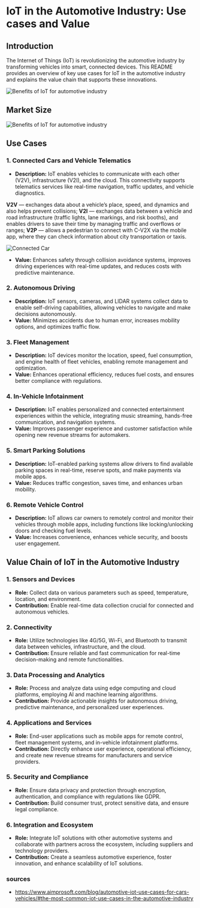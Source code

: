 # IoT in the Automotive Industry: Use cases and Value

## Introduction

The Internet of Things (IoT) is revolutionizing the automotive industry by transforming vehicles into smart, connected devices. This README provides an overview of key use cases for IoT in the automotive industry and explains the value chain that supports these innovations.


![Benefits of IoT for automotive industry](Benefits-of-IoT-for-automotive-industry-2.png.webp)


## Market Size


![Benefits of IoT for automotive industry](Market-size-of-the-automotive-IoT.png.webp)



## Use Cases

### 1. Connected Cars and Vehicle Telematics
- **Description:** IoT enables vehicles to communicate with each other (V2V), infrastructure (V2I), and the cloud. This connectivity supports telematics services like real-time navigation, traffic updates, and vehicle diagnostics.

**V2V** 
— exchanges data about a vehicle’s place, speed, and dynamics and also helps prevent collisions; 
**V2I** 
— exchanges data between a vehicle and road infrastructure (traffic lights, lane markings, and risk booths), and enables drivers to save their time by managing traffic and overflows or ranges; 
**V2P** — allows a pedestrian to connect with C-V2X via the mobile app, where they can check information about city transportation or taxis.

![Connected Car](Cellular-communication-between-the-car-and-everything.png.webp)


- **Value:** Enhances safety through collision avoidance systems, improves driving experiences with real-time updates, and reduces costs with predictive maintenance.




### 2. Autonomous Driving
- **Description:** IoT sensors, cameras, and LIDAR systems collect data to enable self-driving capabilities, allowing vehicles to navigate and make decisions autonomously.
- **Value:** Minimizes accidents due to human error, increases mobility options, and optimizes traffic flow.

### 3. Fleet Management
- **Description:** IoT devices monitor the location, speed, fuel consumption, and engine health of fleet vehicles, enabling remote management and optimization.
- **Value:** Enhances operational efficiency, reduces fuel costs, and ensures better compliance with regulations.

### 4. In-Vehicle Infotainment
- **Description:** IoT enables personalized and connected entertainment experiences within the vehicle, integrating music streaming, hands-free communication, and navigation systems.
- **Value:** Improves passenger experience and customer satisfaction while opening new revenue streams for automakers.

### 5. Smart Parking Solutions
- **Description:** IoT-enabled parking systems allow drivers to find available parking spaces in real-time, reserve spots, and make payments via mobile apps.
- **Value:** Reduces traffic congestion, saves time, and enhances urban mobility.

### 6. Remote Vehicle Control
- **Description:** IoT allows car owners to remotely control and monitor their vehicles through mobile apps, including functions like locking/unlocking doors and checking fuel levels.
- **Value:** Increases convenience, enhances vehicle security, and boosts user engagement.

## Value Chain of IoT in the Automotive Industry

### 1. Sensors and Devices
- **Role:** Collect data on various parameters such as speed, temperature, location, and environment.
- **Contribution:** Enable real-time data collection crucial for connected and autonomous vehicles.

### 2. Connectivity
- **Role:** Utilize technologies like 4G/5G, Wi-Fi, and Bluetooth to transmit data between vehicles, infrastructure, and the cloud.
- **Contribution:** Ensure reliable and fast communication for real-time decision-making and remote functionalities.

### 3. Data Processing and Analytics
- **Role:** Process and analyze data using edge computing and cloud platforms, employing AI and machine learning algorithms.
- **Contribution:** Provide actionable insights for autonomous driving, predictive maintenance, and personalized user experiences.

### 4. Applications and Services
- **Role:** End-user applications such as mobile apps for remote control, fleet management systems, and in-vehicle infotainment platforms.
- **Contribution:** Directly enhance user experience, operational efficiency, and create new revenue streams for manufacturers and service providers.

### 5. Security and Compliance
- **Role:** Ensure data privacy and protection through encryption, authentication, and compliance with regulations like GDPR.
- **Contribution:** Build consumer trust, protect sensitive data, and ensure legal compliance.

### 6. Integration and Ecosystem
- **Role:** Integrate IoT solutions with other automotive systems and collaborate with partners across the ecosystem, including suppliers and technology providers.
- **Contribution:** Create a seamless automotive experience, foster innovation, and enhance scalability of IoT solutions.


### sources
- https://www.aimprosoft.com/blog/automotive-iot-use-cases-for-cars-vehicles/#the-most-common-iot-use-cases-in-the-automotive-industry



